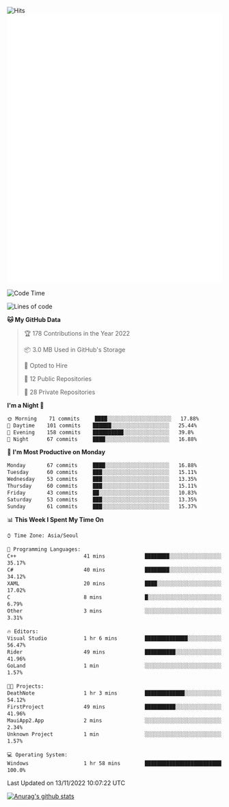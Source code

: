![Hits](https://hits.seeyoufarm.com/api/count/incr/badge.svg?url=https%3A%2F%2Fgithub.com%2Fkokose1234&count_bg=%2379C83D&title_bg=%23555555&icon=apple.svg&icon_color=%23E7E7E7&title=hits&edge_flat=false)
<br/>
![Metrics](https://github.com/kokose1234/kokose1234/blob/main/github-metrics.svg)

<!--START_SECTION:waka-->
![Code Time](http://img.shields.io/badge/Code%20Time-713%20hrs%2011%20mins-blue)

![Lines of code](https://img.shields.io/badge/From%20Hello%20World%20I%27ve%20Written-911%20Thousand%20lines%20of%20code-blue)

**🐱 My GitHub Data** 

> 🏆 178 Contributions in the Year 2022
 > 
> 📦 3.0 MB Used in GitHub's Storage 
 > 
> 💼 Opted to Hire
 > 
> 📜 12 Public Repositories 
 > 
> 🔑 28 Private Repositories  
 > 
**I'm a Night 🦉** 

```text
🌞 Morning    71 commits     ████░░░░░░░░░░░░░░░░░░░░░   17.88% 
🌆 Daytime    101 commits    ██████░░░░░░░░░░░░░░░░░░░   25.44% 
🌃 Evening    158 commits    ██████████░░░░░░░░░░░░░░░   39.8% 
🌙 Night      67 commits     ████░░░░░░░░░░░░░░░░░░░░░   16.88%

```
📅 **I'm Most Productive on Monday** 

```text
Monday       67 commits     ████░░░░░░░░░░░░░░░░░░░░░   16.88% 
Tuesday      60 commits     ███░░░░░░░░░░░░░░░░░░░░░░   15.11% 
Wednesday    53 commits     ███░░░░░░░░░░░░░░░░░░░░░░   13.35% 
Thursday     60 commits     ███░░░░░░░░░░░░░░░░░░░░░░   15.11% 
Friday       43 commits     ██░░░░░░░░░░░░░░░░░░░░░░░   10.83% 
Saturday     53 commits     ███░░░░░░░░░░░░░░░░░░░░░░   13.35% 
Sunday       61 commits     ███░░░░░░░░░░░░░░░░░░░░░░   15.37%

```


📊 **This Week I Spent My Time On** 

```text
⌚︎ Time Zone: Asia/Seoul

💬 Programming Languages: 
C++                      41 mins             ████████░░░░░░░░░░░░░░░░░   35.17% 
C#                       40 mins             ████████░░░░░░░░░░░░░░░░░   34.12% 
XAML                     20 mins             ████░░░░░░░░░░░░░░░░░░░░░   17.02% 
C                        8 mins              █░░░░░░░░░░░░░░░░░░░░░░░░   6.79% 
Other                    3 mins              ░░░░░░░░░░░░░░░░░░░░░░░░░   3.31%

🔥 Editors: 
Visual Studio            1 hr 6 mins         ██████████████░░░░░░░░░░░   56.47% 
Rider                    49 mins             ██████████░░░░░░░░░░░░░░░   41.96% 
GoLand                   1 min               ░░░░░░░░░░░░░░░░░░░░░░░░░   1.57%

🐱‍💻 Projects: 
DeathNote                1 hr 3 mins         █████████████░░░░░░░░░░░░   54.12% 
FirstProject             49 mins             ██████████░░░░░░░░░░░░░░░   41.96% 
MauiApp2.App             2 mins              ░░░░░░░░░░░░░░░░░░░░░░░░░   2.34% 
Unknown Project          1 min               ░░░░░░░░░░░░░░░░░░░░░░░░░   1.57%

💻 Operating System: 
Windows                  1 hr 58 mins        █████████████████████████   100.0%

```


 Last Updated on 13/11/2022 10:07:22 UTC
<!--END_SECTION:waka-->

[![Anurag's github stats](https://github-readme-stats.vercel.app/api?username=kokose1234&theme=dracula)](https://github.com/anuraghazra/github-readme-stats)



	
